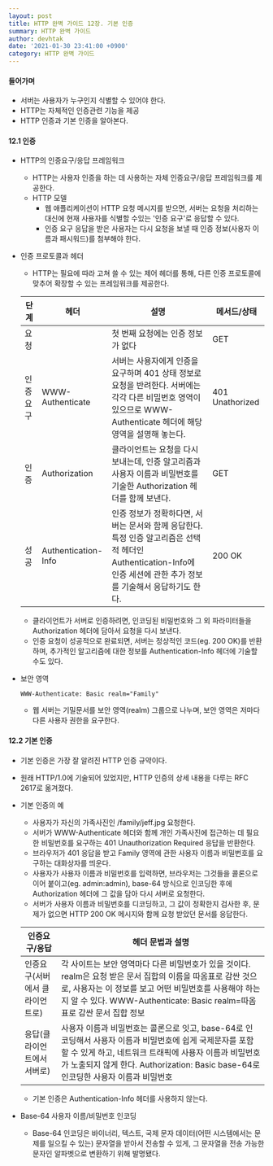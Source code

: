 ```yaml
---
layout: post
title: HTTP 완벽 가이드 12장. 기본 인증
summary: HTTP 완벽 가이드
author: devhtak
date: '2021-01-30 23:41:00 +0900'
category: HTTP 완벽 가이드
---
```


#### 들어가며

- 서버는 사용자가 누구인지 식별할 수 있어야 한다.
- HTTP는 자체적인 인증관련 기능을 제공
- HTTP 인증과 기본 인증을 알아본다.

#### 12.1 인증

- HTTP의 인증요구/응답 프레임워크
  - HTTP는 사용자 인증을 하는 데 사용하는 자체 인증요구/응답 프레임워크를 제공한다.
  - HTTP 모델
    - 웹 애플리케이션이 HTTP 요청 메시지를 받으면, 서버는 요청을 처리하는 대신에 현재 사용자를 식별할 수있는 '인증 요구'로 응답할 수 있다.
    - 인증 요구 응답을 받은 사용자는 다시 요청을 보낼 때 인증 정보(사용자 이름과 패시워드)를 첨부해야 한다.

- 인증 프로토콜과 헤더
  - HTTP는 필요에 따라 고쳐 쓸 수 있는 제어 헤더를 통해, 다른 인증 프로토콜에 맞추어 확장할 수 있는 프레임워크를 제공한다.
  
  |단계|헤더|설명|메서드/상태|
  |---|---|---|---|
  |요청||첫 번째 요청에는 인증 정보가 없다|GET|
  |인증 요구|WWW-Authenticate|서버는 사용자에게 인증을 요구하며 401 상태 정보로 요청을 반려한다. 서버에는 각각 다른 비밀번호 영역이 있으므로 WWW-Authenticate 헤더에 해당 영역을 설명해 놓는다.|401 Unathorized|  
  |인증|Authorization|클라이언트는 요청을 다시 보내는데, 인증 알고리즘과 사용자 이름과 비밀번호를 기술한 Authorization 헤더를 함께 보낸다.|GET|
  |성공|Authentication-Info|인증 정보가 정확하다면, 서버는 문서와 함께 응답한다. 특정 인증 알고리즘은 선택적 헤더인 Authentication-Info에 인증 세션에 관한 추가 정보를 기술해서 응답하기도 한다.|200 OK|

  - 클라이언트가 서버로 인증하려면, 인코딩된 비밀번호와 그 외 파라미터들을 Authorization 헤더에 담아서 요청을 다시 보낸다.
  - 인증 요청이 성공적으로 완료되면, 서버는 정상적인 코드(eg. 200 OK)를 반환하며, 추가적인 알고리즘에 대한 정보를 Authentication-Info 헤더에 기술할 수도 있다.

- 보안 영역
  ```
  WWW-Authenticate: Basic realm="Family"
  ```
  - 웹 서버는 기밀문서를 보안 영역(realm) 그룹으로 나누며, 보안 영역은 저마다 다른 사용자 권한을 요구한다.

#### 12.2 기본 인증

- 기본 인증은 가장 잘 알려진 HTTP 인증 규약이다.
- 원래 HTTP/1.0에 기술되어 있었지만, HTTP 인증의 상세 내용을 다루는 RFC 2617로 옮겨졌다.

- 기본 인증의 예
  - 사용자가 자신의 가족사진인 /family/jeff.jpg 요청한다.
  - 서버가 WWW-Authenticate 헤더와 함께 개인 가족사진에 접근하는 데 필요한 비밀번호를 요구하는 401 Unauthorization Required 응답을 반환한다.
  - 브라우저가 401 응답을 받고 Family 영역에 관한 사용자 이름과 비밀번호를 요구하는 대화상자를 띄운다.
  - 사용자가 사용자 이름과 비밀번호를 입력하면, 브라우저는 그것들을 콜론으로 이어 붙이고(eg. admin:admin), base-64 방식으로 인코딩한 후에 Authorization 헤더에 그 값을 담아 다시 서버로 요청한다.
  - 서버가 사용자 이름과 비밀번호를 디코딩하고, 그 값이 정확한지 검사한 후, 문제가 없으면 HTTP 200 OK 메시지와 함께 요청 받았던 문서를 응답한다.

  |인증요구/응답|헤더 문법과 설명|
  |---|---|
  |인증요구(서버에서 클라이언트로)|각 사이트는 보안 영역마다 다른 비밀번호가 있을 것이다. realm은 요청 받은 문서 집합의 이름을 따옴표로 감싼 것으로, 사용자는 이 정보를 보고 어떤 비밀번호를 사용해야 하는지 알 수 있다. WWW-Authenticate: Basic realm=따옴표로 감싼 문서 집합 정보
  |응답(클라이언트에서 서버로)|사용자 이름과 비밀번호는 콜론으로 잇고, base-64로 인코딩해서 사용자 이름과 비밀번호에 쉽게 국제문자를 포함할 수 있게 하고, 네트워크 트래픽에 사용자 이름과 비밀번호가 노출되지 않게 한다. Authorization: Basic base-64로 인코딩한 사용자 이름과 비밀번호|
  
  - 기본 인증은 Authentication-Info 헤더를 사용하지 않는다.
  
- Base-64 사용자 이름/비밀번호 인코딩
  - Base-64 인코딩은 바이너리, 텍스트, 국제 문자 데이터(어떤 시스템에서는 문제를 일으킬 수 있는) 문자열을 받아서 전송할 수 있게, 그 문자열을 전송 가능한 문자인 알파벳으로 변환하기 위해 발명됐다.
